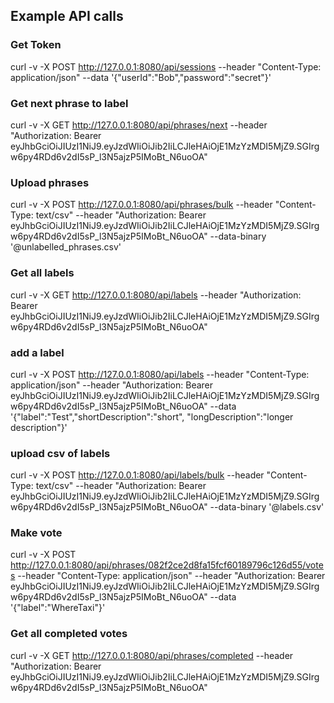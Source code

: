## Example API calls

### Get Token
curl -v -X POST http://127.0.0.1:8080/api/sessions --header "Content-Type: application/json" --data '{"userId":"Bob","password":"secret"}'

### Get next phrase to label
curl -v -X GET http://127.0.0.1:8080/api/phrases/next --header "Authorization: Bearer eyJhbGciOiJIUzI1NiJ9.eyJzdWIiOiJib2IiLCJleHAiOjE1MzYzMDI5MjZ9.SGIrgw6py4RDd6v2dI5sP_l3N5ajzP5IMoBt_N6uoOA"

### Upload phrases
curl -v -X POST http://127.0.0.1:8080/api/phrases/bulk --header "Content-Type: text/csv" --header "Authorization: Bearer eyJhbGciOiJIUzI1NiJ9.eyJzdWIiOiJib2IiLCJleHAiOjE1MzYzMDI5MjZ9.SGIrgw6py4RDd6v2dI5sP_l3N5ajzP5IMoBt_N6uoOA" --data-binary '@unlabelled_phrases.csv'

### Get all labels
curl -v -X GET http://127.0.0.1:8080/api/labels --header "Authorization: Bearer eyJhbGciOiJIUzI1NiJ9.eyJzdWIiOiJib2IiLCJleHAiOjE1MzYzMDI5MjZ9.SGIrgw6py4RDd6v2dI5sP_l3N5ajzP5IMoBt_N6uoOA"

### add a label
curl -v -X POST http://127.0.0.1:8080/api/labels --header "Content-Type: application/json" --header "Authorization: Bearer eyJhbGciOiJIUzI1NiJ9.eyJzdWIiOiJib2IiLCJleHAiOjE1MzYzMDI5MjZ9.SGIrgw6py4RDd6v2dI5sP_l3N5ajzP5IMoBt_N6uoOA" --data '{"label":"Test","shortDescription":"short", "longDescription":"longer description"}'

### upload csv of labels
curl -v -X POST http://127.0.0.1:8080/api/labels/bulk --header "Content-Type: text/csv" --header "Authorization: Bearer eyJhbGciOiJIUzI1NiJ9.eyJzdWIiOiJib2IiLCJleHAiOjE1MzYzMDI5MjZ9.SGIrgw6py4RDd6v2dI5sP_l3N5ajzP5IMoBt_N6uoOA" --data-binary '@labels.csv'

### Make vote
curl -v -X POST http://127.0.0.1:8080/api/phrases/082f2ce2d8fa15fcf60189796c126d55/votes --header "Content-Type: application/json" --header "Authorization: Bearer eyJhbGciOiJIUzI1NiJ9.eyJzdWIiOiJib2IiLCJleHAiOjE1MzYzMDI5MjZ9.SGIrgw6py4RDd6v2dI5sP_l3N5ajzP5IMoBt_N6uoOA" --data '{"label":"WhereTaxi"}'

### Get all completed votes
curl -v -X GET http://127.0.0.1:8080/api/phrases/completed --header "Authorization: Bearer eyJhbGciOiJIUzI1NiJ9.eyJzdWIiOiJib2IiLCJleHAiOjE1MzYzMDI5MjZ9.SGIrgw6py4RDd6v2dI5sP_l3N5ajzP5IMoBt_N6uoOA"